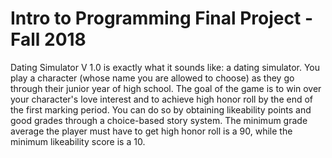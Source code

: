 # Intro to Programming Final Project - Fall 2018

Dating Simulator V 1.0 is exactly what it sounds like: a dating simulator. You play a character (whose name you are allowed to choose) as they go through their junior year of high school. The goal of the game is to win over your character's love interest and to achieve high honor roll by the end of the first marking period. You can do so by obtaining likeability points and good grades through a choice-based story system. The minimum grade average the player must have to get high honor roll is a 90, while the minimum likeability score is a 10.
